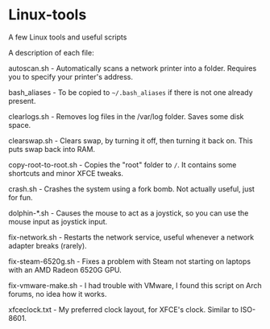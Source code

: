  
# Linux-tools 

A few Linux tools and useful scripts 



A description of each file: 

autoscan.sh - Automatically scans a network printer into a folder. Requires you to specify your printer's address. 

bash_aliases - To be copied to `~/.bash_aliases` if there is not one already present. 

clearlogs.sh - Removes log files in the /var/log folder. Saves some disk space. 

clearswap.sh - Clears swap, by turning it off, then turning it back on. This puts swap back into RAM. 

copy-root-to-root.sh - Copies the "root" folder to `/`. It contains some shortcuts and minor XFCE tweaks. 

crash.sh - Crashes the system using a fork bomb. Not actually useful, just for fun. 

dolphin-\*.sh - Causes the mouse to act as a joystick, so you can use the mouse input as joystick input. 

fix-network.sh - Restarts the network service, useful whenever a network adapter breaks (rarely). 

fix-steam-6520g.sh - Fixes a problem with Steam not starting on laptops with an AMD Radeon 6520G GPU. 

fix-vmware-make.sh - I had trouble with VMware, I found this script on Arch forums, no idea how it works. 

xfceclock.txt - My preferred clock layout, for XFCE's clock. Similar to ISO-8601. 






